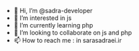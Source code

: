 - 👋 Hi, I’m @sadra-developer
- 👀 I’m interested in js
- 🌱 I’m currently learning php
- 💞️ I’m looking to collaborate on js and php
- 📫 How to reach me : in sarasadraei.ir

<!---
sadra-developer/sadra-developer is a ✨ special ✨ repository because its `README.md` (this file) appears on your GitHub profile.
You can click the Preview link to take a look at your changes.
--->
